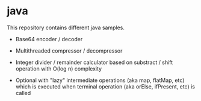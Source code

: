 # java

This repository contains different java samples.
- Base64 encoder / decoder

- Multithreaded compressor / decompressor

- Integer divider / remainder calculator based on substract / shift operation with O(log n) complexity 
- Optional with "lazy" intermediate operations (aka map, flatMap, etc) which is executed when terminal operation (aka orElse, ifPresent, etc) is called

